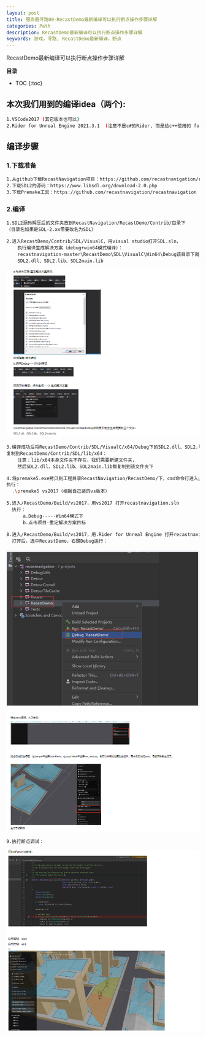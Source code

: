 ```yaml
---
layout: post
title: 服务器寻路00-RecastDemo最新编译可以执行断点操作步骤详解
categories: Path
description: RecastDemo最新编译可以执行断点操作步骤详解
keywords: 游戏，寻路, RecastDemo最新编译，断点
---
```


RecastDemo最新编译可以执行断点操作步骤详解

**目录**

* TOC
{:toc}

## 本次我们用到的编译idea（两个):

```sh
1.VSCode2017 (其它版本也可以)
2.Rider for Unreal Engine 2021.3.1  (注意不是c#的Rider, 而是给c++使用的 for Unreal Engine, 别装错了)  
```

## 编译步骤

### 1.下载准备

```sh
1.从github下载RecastNavigation项目：https://github.com/recastnavigation/recastnavigation
2.下载SDL2的源码：https://www.libsdl.org/download-2.0.php
3.下载Premake工具：https://github.com/recastnavigation/recastnavigation
```

### 2.编译

```sh
1.SDL2源码解压后的文件夹放到RecastNavigation/RecastDemo/Contrib/目录下
（目录名如果是SDL-2.xx需要改名为SDL）
```

```sh
2.进入RecastDemo/Contrib/SDL/VisualC，用visual studio打开SDL.sln，
    执行编译生成解决方案（debug+win64模式编译）：
    recastnavigation-master\RecastDemo\SDL\VisualC\Win64\Debug该目录下就会生成需要的三个文件：
    SDL2.dll、SDL2.lib、SDL2main.lib
```
![](/images/posts/findpath/recastdemo/1.png)

```sh
3.编译成功后将RecastDemo/Contrib/SDL/VisualC/x64/Debug下的SDL2.dll、SDL2.lib、SDL2main.lib
复制到RecastDemo/Contrib/SDL/lib/x64：
    注意：lib/x64本身文件夹不存在，我们需要新建文件夹，
    然后SDL2.dll、SDL2.lib、SDL2main.lib都复制到该文件夹下
```

```sh
4.将premake5.exe拷贝到工程目录RecastNavigation/RecastDemo/下，cmd命令行进入此目录：
执行：
  .\premake5 vs2017（根据自己装的vs版本）
```

```sh
5.进入/RecastDemo/Build/vs2017，用vs2017 打开recastnavigation.sln
  执行：
      a.Debug-----Win64模式下
      b.点击项目-重定解决方案目标
```

```sh
8.进入/RecastDemo/Build/vs2017，用.Rider for Unreal Engine 打开recastnavigation.sln
  打开后，选中RecastDemo，右键Debug运行：
```
![](/images/posts/findpath/recastdemo/2.png)

![](/images/posts/findpath/recastdemo/3.png)

```sh
9.执行断点调试：
```
![](/images/posts/findpath/recastdemo/4.png)